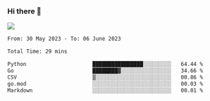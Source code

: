 ### Hi there 👋️

![](https://komarev.com/ghpvc/?username=Loner1024)

<!--START_SECTION:waka-->

```txt
From: 30 May 2023 - To: 06 June 2023

Total Time: 29 mins

Python                     ████████████████░░░░░░░░░   64.44 %
Go                         ████████▓░░░░░░░░░░░░░░░░   34.66 %
CSV                        ▒░░░░░░░░░░░░░░░░░░░░░░░░   00.86 %
go.mod                     ░░░░░░░░░░░░░░░░░░░░░░░░░   00.03 %
Markdown                   ░░░░░░░░░░░░░░░░░░░░░░░░░   00.01 %
```

<!--END_SECTION:waka-->



